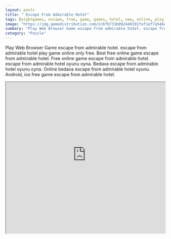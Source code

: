 ```yaml
---
layout: posts
title: " Escape From Admirable Hotel"
tags: [eightgames, escape, free, game, games, hotel, new, online, play, download, admirable, free, online, games, oyna, game, free, games, play, play, games]
image: "https://img.gamedistribution.com/2c6fb731b092449191faf1ef7a546e82.jpg"
summary: "Play Web Browser Game escape from admirable hotel. escape from admirable hotel play game online only free. Best free online game escape from admirable hotel. Free online game escape from admirable hotel. escape from admirable hotel oyunu oyna. Bedava escape from admirable hotel oyunu oyna. Online bedava escape from admirable hotel oyunu. Android, ios free game escape from admirable hotel."
category: "Puzzle"
---
```


Play Web Browser Game escape from admirable hotel. escape from admirable hotel play game online only free. Best free online game escape from admirable hotel. Free online game escape from admirable hotel. escape from admirable hotel oyunu oyna. Bedava escape from admirable hotel oyunu oyna. Online bedava escape from admirable hotel oyunu. Android, ios free game escape from admirable hotel.

<iframe width="100%" height="480px;" src="https://flash.gamedistribution.com?game=2c6fb731b092449191faf1ef7a546e82"></iframe>